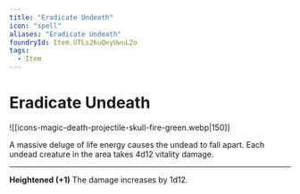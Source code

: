 ```yaml
---
title: "Eradicate Undeath"
icon: "spell"
aliases: "Eradicate Undeath"
foundryId: Item.UTLs26uQeyUwuL2o
tags:
  - Item
---
```


# Eradicate Undeath
![[icons-magic-death-projectile-skull-fire-green.webp|150]]

A massive deluge of life energy causes the undead to fall apart. Each undead creature in the area takes 4d12 vitality damage.

* * *

**Heightened (+1)** The damage increases by 1d12.
